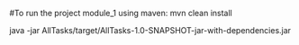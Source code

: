 #To run the project module_1 using maven:
mvn clean install

java -jar AllTasks/target/AllTasks-1.0-SNAPSHOT-jar-with-dependencies.jar
